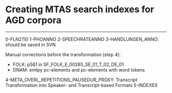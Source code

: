 # Creating MTAS search indexes for AGD corpora
***

0-FLN2TEI
1-PHOANNO
2-SPEECHRATEANNO
3-HANDLUNGEN_ANNO: should be saved in SVN

Manual corrections before the transformation (step 4):

- FOLK: p561 in SF_FOLK_E_00265_SE_01_T_02_DE_01 
- DNAM: emtpy pc-elements and pc-elements with word tokens

4-META_OVERL_REPETITIONS_PAUSEDUR_PROXY: Transcript Transformation into Speaker- and Transcript-based Formats
5-INDEXES

